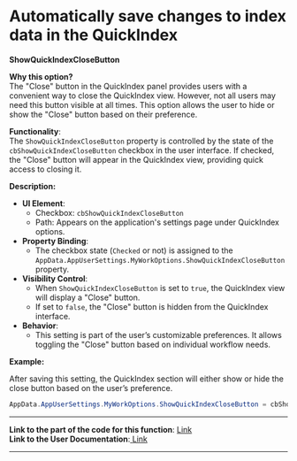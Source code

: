 # Automatically save changes to index data in the QuickIndex

**ShowQuickIndexCloseButton**

**Why this option?**\
The "Close" button in the QuickIndex panel provides users with a convenient way to close the QuickIndex view. However, not all users may need this button visible at all times. This option allows the user to hide or show the "Close" button based on their preference.

**Functionality**:\
The `ShowQuickIndexCloseButton` property is controlled by the state of the `cbShowQuickIndexCloseButton` checkbox in the user interface. If checked, the "Close" button will appear in the QuickIndex view, providing quick access to closing it.

**Description:**

* **UI Element**:
  * Checkbox: `cbShowQuickIndexCloseButton`
  * Path: Appears on the application's settings page under QuickIndex options.
* **Property Binding**:
  * The checkbox state (`Checked` or not) is assigned to the `AppData.AppUserSettings.MyWorkOptions.ShowQuickIndexCloseButton` property.
* **Visibility Control**:
  * When `ShowQuickIndexCloseButton` is set to `true`, the QuickIndex view will display a "Close" button.
  * If set to `false`, the "Close" button is hidden from the QuickIndex interface.
* **Behavior**:
  * This setting is part of the user’s customizable preferences. It allows toggling the "Close" button based on individual workflow needs.

**Example:**

After saving this setting, the QuickIndex section will either show or hide the close button based on the user’s preference.

```csharp
AppData.AppUserSettings.MyWorkOptions.ShowQuickIndexCloseButton = cbShowQuickIndexCloseButton.Checked;
```

***

**Link to the part of the code for this function**: [Link](https://github.com/topfact-AG/topfact6/blob/aee3a94d411bef87aad8b7910abea60216861305/topfact.MyWork/topfact.MyWork/Forms/Settings/frmUserSettings.cs#L264)\
**Link to the User Documentation**:[ ](https://services.topfact.de/wiki/pages/view?g=a011d893-d0d9-45d4-8337-510ee3ff2f6c)[Link](https://services.topfact.de/wiki/pages/view?g=a011d893-d0d9-45d4-8337-510ee3ff2f6c)

***
